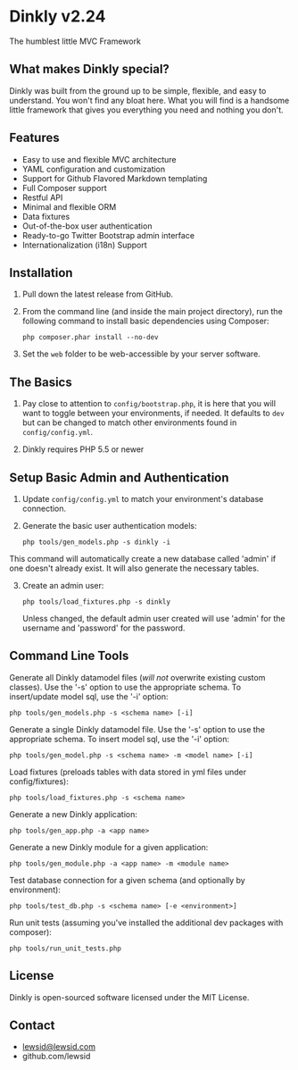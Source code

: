 Dinkly v2.24
============

The humblest little MVC Framework

What makes Dinkly special?
--------------------------

Dinkly was built from the ground up to be simple, flexible, and easy to understand. You won't find any bloat here. What you will find is a handsome little framework that gives you everything you need and nothing you don't.

Features
--------

- Easy to use and flexible MVC architecture
- YAML configuration and customization
- Support for Github Flavored Markdown templating
- Full Composer support
- Restful API
- Minimal and flexible ORM
- Data fixtures
- Out-of-the-box user authentication
- Ready-to-go Twitter Bootstrap admin interface
- Internationalization (i18n) Support


Installation
------------

1. Pull down the latest release from GitHub.

2. From the command line (and inside the main project directory), run the following command to install basic dependencies using Composer:

    `php composer.phar install --no-dev`
    
3. Set the `web` folder to be web-accessible by your server software.


The Basics
----------

1. Pay close to attention to `config/bootstrap.php`, it is here that you will want to toggle between your environments, if needed. It defaults to `dev` but can be changed to match other environments found in `config/config.yml`.

2. Dinkly requires PHP 5.5 or newer

Setup Basic Admin and Authentication
------------------------------------

1. Update `config/config.yml` to match your environment's database connection.

2. Generate the basic user authentication models:

    `php tools/gen_models.php -s dinkly -i`

  This command will automatically create a new database called 'admin' if one doesn't already exist. It will also generate the necessary tables.

3. Create an admin user:

    `php tools/load_fixtures.php -s dinkly`

    Unless changed, the default admin user created will use 'admin' for the username and 'password' for the password.


Command Line Tools
------------------

Generate all Dinkly datamodel files (*will not* overwrite existing custom classes). Use the '-s' option to use the appropriate schema. To insert/update model sql, use the '-i' option:

    php tools/gen_models.php -s <schema name> [-i]

Generate a single Dinkly datamodel file. Use the '-s' option to use the appropriate schema. To insert model sql, use the '-i' option:

    php tools/gen_model.php -s <schema name> -m <model name> [-i]

Load fixtures (preloads tables with data stored in yml files under config/fixtures):

    php tools/load_fixtures.php -s <schema name>

Generate a new Dinkly application:

    php tools/gen_app.php -a <app name>

Generate a new Dinkly module for a given application:

    php tools/gen_module.php -a <app name> -m <module name>

Test database connection for a given schema (and optionally by environment):

    php tools/test_db.php -s <schema name> [-e <environment>]

Run unit tests (assuming you've installed the additional dev packages with composer):

    php tools/run_unit_tests.php


License
-------

Dinkly is open-sourced software licensed under the MIT License.


Contact
-------

  - lewsid@lewsid.com
  - github.com/lewsid
